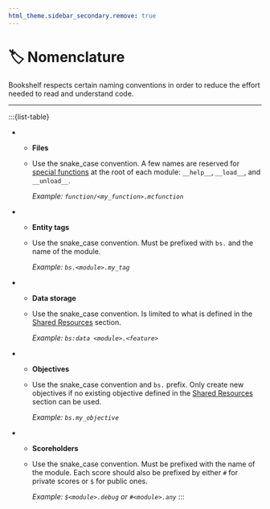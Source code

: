 ```yaml
---
html_theme.sidebar_secondary.remove: true
---
```


# 🏷️ Nomenclature

Bookshelf respects certain naming conventions in order to reduce the effort needed to read and understand code.

---

:::{list-table}
*   - **Files**
    - Use the snake_case convention. A few names are reserved for [special functions](project:../contribute/special-functions.md) at the root of each module: `__help__`, `__load__`, and `__unload__`.

      *Example: `function/<my_function>.mcfunction`*
*   - **Entity tags**
    - Use the snake_case convention. Must be prefixed with `bs.` and the name of the module.

      *Example: `bs.<module>.my_tag`*
*   - **Data storage**
    - Use the snake_case convention. Is limited to what is defined in the [Shared Resources](project:shared-resources.md) section.

      *Example: `bs:data <module>.<feature>`*
*   - **Objectives**
    - Use the snake_case convention and `bs.` prefix. Only create new objectives if no existing objective defined in the [Shared Resources](project:shared-resources.md) section can be used.

      *Example: `bs.my_objective`*
*   - **Scoreholders**
    - Use the snake_case convention. Must be prefixed with the name of the module. Each score should also be prefixed by either `#` for private scores or `$` for public ones.

      *Example: `$<module>.debug` or `#<module>.any`*
:::
